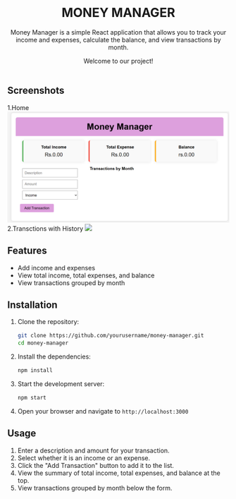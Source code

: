<br />
<div align="center">

  <h1 align="center">MONEY MANAGER</h1>
  <p>Money Manager is a simple React application that allows you to track your income and expenses, calculate the balance, and view transactions by month.
</p>

  <p align="center">
    Welcome to our project!
    <br />
    <br />
  </p>
</div>

## Screenshots

<div id="screenshots">
 1.Home
<img src="./images/mm1.png">
2.Transctions with History
<img src="./images/dmm2.png">
</div>

## Features

- Add income and expenses
- View total income, total expenses, and balance
- View transactions grouped by month



## Installation

1. Clone the repository:
    ```bash
    git clone https://github.com/yourusername/money-manager.git
    cd money-manager
    ```

2. Install the dependencies:
    ```bash
    npm install
    ```

3. Start the development server:
    ```bash
    npm start
    ```

4. Open your browser and navigate to `http://localhost:3000`

## Usage

1. Enter a description and amount for your transaction.
2. Select whether it is an income or an expense.
3. Click the "Add Transaction" button to add it to the list.
4. View the summary of total income, total expenses, and balance at the top.
5. View transactions grouped by month below the form.




